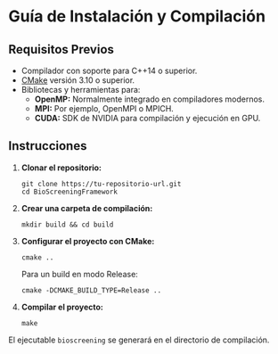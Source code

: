 # Guía de Instalación y Compilación

## Requisitos Previos

- Compilador con soporte para C++14 o superior.
- [CMake](https://cmake.org/) versión 3.10 o superior.
- Bibliotecas y herramientas para:
  - **OpenMP:** Normalmente integrado en compiladores modernos.
  - **MPI:** Por ejemplo, OpenMPI o MPICH.
  - **CUDA:** SDK de NVIDIA para compilación y ejecución en GPU.

## Instrucciones

1. **Clonar el repositorio:**
   ```
   git clone https://tu-repositorio-url.git
   cd BioScreeningFramework
   ```

2. **Crear una carpeta de compilación:**
   ```
   mkdir build && cd build
   ```

3. **Configurar el proyecto con CMake:**
   ```
   cmake ..
   ```
   Para un build en modo Release:
   ```
   cmake -DCMAKE_BUILD_TYPE=Release ..
   ```

4. **Compilar el proyecto:**
   ```
   make
   ```

El ejecutable `bioscreening` se generará en el directorio de compilación.